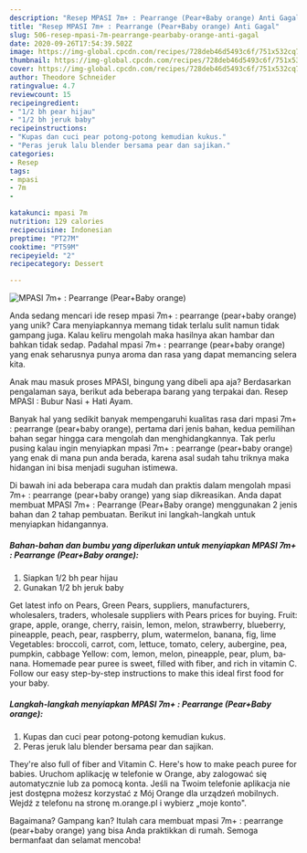 ```yaml
---
description: "Resep MPASI 7m+ : Pearrange (Pear+Baby orange) Anti Gagal"
title: "Resep MPASI 7m+ : Pearrange (Pear+Baby orange) Anti Gagal"
slug: 506-resep-mpasi-7m-pearrange-pearbaby-orange-anti-gagal
date: 2020-09-26T17:54:39.502Z
image: https://img-global.cpcdn.com/recipes/728deb46d5493c6f/751x532cq70/mpasi-7m-pearrange-pearbaby-orange-foto-resep-utama.jpg
thumbnail: https://img-global.cpcdn.com/recipes/728deb46d5493c6f/751x532cq70/mpasi-7m-pearrange-pearbaby-orange-foto-resep-utama.jpg
cover: https://img-global.cpcdn.com/recipes/728deb46d5493c6f/751x532cq70/mpasi-7m-pearrange-pearbaby-orange-foto-resep-utama.jpg
author: Theodore Schneider
ratingvalue: 4.7
reviewcount: 15
recipeingredient:
- "1/2 bh pear hijau"
- "1/2 bh jeruk baby"
recipeinstructions:
- "Kupas dan cuci pear potong-potong kemudian kukus."
- "Peras jeruk lalu blender bersama pear dan sajikan."
categories:
- Resep
tags:
- mpasi
- 7m
- 

katakunci: mpasi 7m  
nutrition: 129 calories
recipecuisine: Indonesian
preptime: "PT27M"
cooktime: "PT59M"
recipeyield: "2"
recipecategory: Dessert

---
```



![MPASI 7m+ : Pearrange (Pear+Baby orange)](https://img-global.cpcdn.com/recipes/728deb46d5493c6f/751x532cq70/mpasi-7m-pearrange-pearbaby-orange-foto-resep-utama.jpg)

Anda sedang mencari ide resep mpasi 7m+ : pearrange (pear+baby orange) yang unik? Cara menyiapkannya memang tidak terlalu sulit namun tidak gampang juga. Kalau keliru mengolah maka hasilnya akan hambar dan bahkan tidak sedap. Padahal mpasi 7m+ : pearrange (pear+baby orange) yang enak seharusnya punya aroma dan rasa yang dapat memancing selera kita.

Anak mau masuk proses MPASI, bingung yang dibeli apa aja? Berdasarkan pengalaman saya, berikut ada beberapa barang yang terpakai dan. Resep MPASI : Bubur Nasi + Hati Ayam.

Banyak hal yang sedikit banyak mempengaruhi kualitas rasa dari mpasi 7m+ : pearrange (pear+baby orange), pertama dari jenis bahan, kedua pemilihan bahan segar hingga cara mengolah dan menghidangkannya. Tak perlu pusing kalau ingin menyiapkan mpasi 7m+ : pearrange (pear+baby orange) yang enak di mana pun anda berada, karena asal sudah tahu triknya maka hidangan ini bisa menjadi suguhan istimewa.


Di bawah ini ada beberapa cara mudah dan praktis dalam mengolah mpasi 7m+ : pearrange (pear+baby orange) yang siap dikreasikan. Anda dapat membuat MPASI 7m+ : Pearrange (Pear+Baby orange) menggunakan 2 jenis bahan dan 2 tahap pembuatan. Berikut ini langkah-langkah untuk menyiapkan hidangannya.

<!--inarticleads1-->

##### Bahan-bahan dan bumbu yang diperlukan untuk menyiapkan MPASI 7m+ : Pearrange (Pear+Baby orange):

1. Siapkan 1/2 bh pear hijau
1. Gunakan 1/2 bh jeruk baby


Get latest info on Pears, Green Pears, suppliers, manufacturers, wholesalers, traders, wholesale suppliers with Pears prices for buying. Fruit: grape, apple, orange, cherry, raisin, lemon, melon, strawberry, blueberry, pineapple, peach, pear, raspberry, plum, watermelon, banana, fig, lime Vegetables: broccoli, carrot, com, lettuce, tomato, celery, aubergine, pea, pumpkin, cabbage Yellow: com, lemon, melon, pineapple, pear, plum, ba­ nana. Homemade pear puree is sweet, filled with fiber, and rich in vitamin C. Follow our easy step-by-step instructions to make this ideal first food for your baby. 

<!--inarticleads2-->

##### Langkah-langkah menyiapkan MPASI 7m+ : Pearrange (Pear+Baby orange):

1. Kupas dan cuci pear potong-potong kemudian kukus.
1. Peras jeruk lalu blender bersama pear dan sajikan.


They&#39;re also full of fiber and Vitamin C. Here&#39;s how to make peach puree for babies. Uruchom aplikację w telefonie w Orange, aby zalogować się automatycznie lub za pomocą konta. Jeśli na Twoim telefonie aplikacja nie jest dostępna możesz korzystać z Mój Orange dla urządzeń mobilnych. Wejdź z telefonu na stronę m.orange.pl i wybierz „moje konto&#34;. 

Bagaimana? Gampang kan? Itulah cara membuat mpasi 7m+ : pearrange (pear+baby orange) yang bisa Anda praktikkan di rumah. Semoga bermanfaat dan selamat mencoba!
